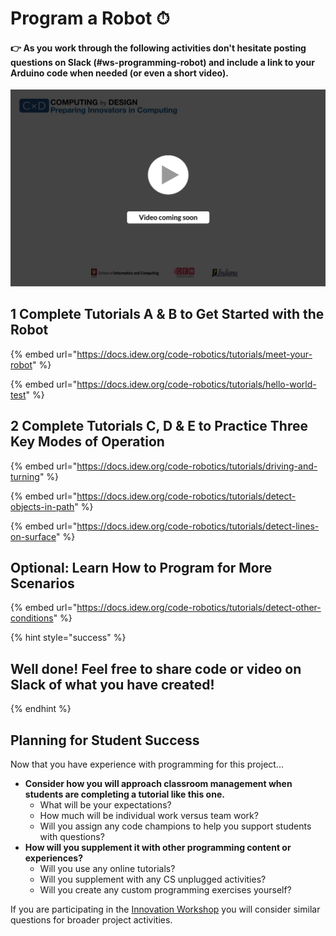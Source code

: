 # Program a Robot ⏱

#### **👉 As you work through the following activities don't hesitate posting questions on Slack \(\#ws-programming-robot\) and include a link to your Arduino code when needed \(or even a short video\).** 

![](../../.gitbook/assets/vidcoming.png)

## 1 Complete Tutorials A & B to Get Started with the Robot

{% embed url="https://docs.idew.org/code-robotics/tutorials/meet-your-robot" %}

{% embed url="https://docs.idew.org/code-robotics/tutorials/hello-world-test" %}

## 2 Complete Tutorials C, D & E to Practice Three Key Modes of Operation

{% embed url="https://docs.idew.org/code-robotics/tutorials/driving-and-turning" %}

{% embed url="https://docs.idew.org/code-robotics/tutorials/detect-objects-in-path" %}

{% embed url="https://docs.idew.org/code-robotics/tutorials/detect-lines-on-surface" %}

## Optional: Learn How to Program for More Scenarios

{% embed url="https://docs.idew.org/code-robotics/tutorials/detect-other-conditions" %}

{% hint style="success" %}
## Well done! Feel free to share code or video on Slack of what you have created!
{% endhint %}

## Planning for Student Success

Now that you have experience with programming for this project...

* **Consider how you will approach classroom management when students are completing a tutorial like this one.** 
  * What will be your expectations? 
  * How much will be individual work versus team work?
  * Will you assign any code champions to help you support students with questions?
* **How will you supplement it with other programming content or experiences?**
  * Will you use any online tutorials?
  * Will you supplement with any CS unplugged activities?
  * Will you create any custom programming exercises yourself?

If you are participating in the [Innovation Workshop](../../cxd-innovation-workshop/full-experience.md) you will consider similar questions for broader project activities.

